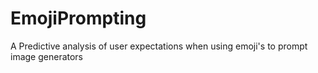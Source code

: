 # EmojiPrompting
A Predictive analysis of user expectations when using emoji's to prompt image generators
